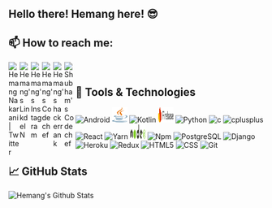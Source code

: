 ## Hello there! Hemang here! 😎

## 📫 How to reach me:

<p>
  <a href="https://twitter.com/hemmmang" target="_blank">
    <img align="left" alt="Hemang Nakarani | Twitter" width="22px" src="https://cdn.jsdelivr.net/npm/simple-icons@v3/icons/twitter.svg" />
  </a>
  <a href="https://www.linkedin.com/in/hemang-nakarani-b3b947169/" target="_blank">
    <img align="left" alt="Hemang's LinkdeIN" width="22px" src="https://cdn.jsdelivr.net/npm/simple-icons@v3/icons/linkedin.svg" />
  </a>
  <a href="https://www.instagram.com/hemmmang/" target="_blank">
    <img align="left" alt="Hemang's Instagram" width="22px" src="https://cdn.jsdelivr.net/npm/simple-icons@v3/icons/instagram.svg" />
  </a>
  <a href="https://www.codechef.com/users/hem18" target="_blank">
    <img align="left" alt="Hemang's Codechef" width="22px" src="https://cdn.jsdelivr.net/npm/simple-icons@v3/icons/codechef.svg" />
  </a>
  <a href="https://www.hackerrank.com/hemangnh18" target="_blank">
    <img align="left" alt="Hemang's hackerrank" width="22px" src="https://cdn.jsdelivr.net/npm/simple-icons@v3/icons/hackerrank.svg" />
  </a>
  <a href="https://codeforces.com/profile/Alone18" target="_blank">
    <img align="left" alt="Shubham's Codechef" width="22px" src="https://cdn.jsdelivr.net/npm/simple-icons@v3/icons/codeforces.svg" />
  </a>
 </p>
 <br>

## 🔧 Tools & Technologies
<p>
  <img alt="Android" src="https://upload.wikimedia.org/wikipedia/commons/thumb/8/82/Android_logo_2019.svg/1000px-Android_logo_2019.svg.png" width="30" height="30"/>
  <img alt="Java" src="https://raw.githubusercontent.com/gilbarbara/logos/master/logos/java.svg" width="30" height="30"/>
  <img alt="Kotlin" src="https://raw.githubusercontent.com/gilbarbara/logos/master/logos/kotlin.svg" width="30" height="30"/>
  <img alt="Firebase" src="https://raw.githubusercontent.com/gilbarbara/logos/master/logos/firebase.svg" width="30" height="30"/>
  <img alt="Python" src="https://raw.githubusercontent.com/gilbarbara/logos/master/logos/python.svg" width="30" height="30"/>
  <img src="https://devicons.github.io/devicon/devicon.git/icons/c/c-original.svg" alt="c" width="30" height="30"/>
  <img src="https://devicons.github.io/devicon/devicon.git/icons/cplusplus/cplusplus-original.svg" alt="cplusplus" width="30" height="30"/>
  <img alt="React" src="https://raw.githubusercontent.com/gilbarbara/logos/master/logos/react.svg" width="30" height="30"/>
  <img alt="Yarn" src="https://raw.githubusercontent.com/gilbarbara/logos/master/logos/yarn.svg" width="30" height="30"/>
  <img alt="Node" src="https://raw.githubusercontent.com/gilbarbara/logos/master/logos/nodejs.svg" width="30" height="30"/>
  <img alt="Npm" src="https://raw.githubusercontent.com/gilbarbara/logos/master/logos/npm.svg" width="30" height="30"/>
  <img alt="PostgreSQL" src="https://raw.githubusercontent.com/gilbarbara/logos/master/logos/postgresql.svg" width="30" height="30"/>
  <img alt="Django" src="https://raw.githubusercontent.com/gilbarbara/logos/master/logos/django.svg" width="30" height="30"/>
  <img alt="Heroku" src="https://raw.githubusercontent.com/gilbarbara/logos/master/logos/heroku.svg" width="30" height="30"/>
  <img alt="Redux" src="https://raw.githubusercontent.com/gilbarbara/logos/master/logos/redux.svg" width="30" height="30"/>
  <img alt="HTML5" src="https://devicons.github.io/devicon/devicon.git/icons/html5/html5-original-wordmark.svg" width="30" height="30"/>
  <img alt="CSS" src="https://devicons.github.io/devicon/devicon.git/icons/css3/css3-original-wordmark.svg" width="30" height="30"/>
  <img alt="Git" src="https://raw.githubusercontent.com/gilbarbara/logos/master/logos/git.svg" width="30" height="30"/>
  
</p>

## &#x1f4c8; GitHub Stats
![Hemang's Github Stats](https://github-readme-stats.vercel.app/api?username=HemangNakarani&show_icons=true&title_color=fff&icon_color=79ff97&text_color=9f9f9f&bg_color=151515&count_private=true)
